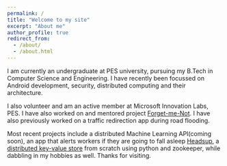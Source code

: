 ```yaml
---
permalink: /
title: "Welcome to my site"
excerpt: "About me"
author_profile: true
redirect_from: 
  - /about/
  - /about.html
---
```


I am currently an undergraduate at PES university, pursuing my B.Tech in Computer Science and Engineering. I have recently been focussed on Android development, security, distributed computing and their architecture.

I also volunteer and am an active member at Microsoft Innovation Labs, PES. I have also worked on and mentored project [Forget-me-Not](https://github.com/Dcoder99/Forget-me-not). I have also previously worked on a traffic redirection app during road flooding. 

Most recent projects include a distributed Machine Learning API(coming soon), an app that alerts workers if they are going to fall asleep [Headsup](https://github.com/drholmie/headsup), a [distributed key-value store](https://github.com/drholmie/PseudoDist) from scratch using python and zookeeper, while dabbling in my hobbies as well. 
Thanks for visiting.
